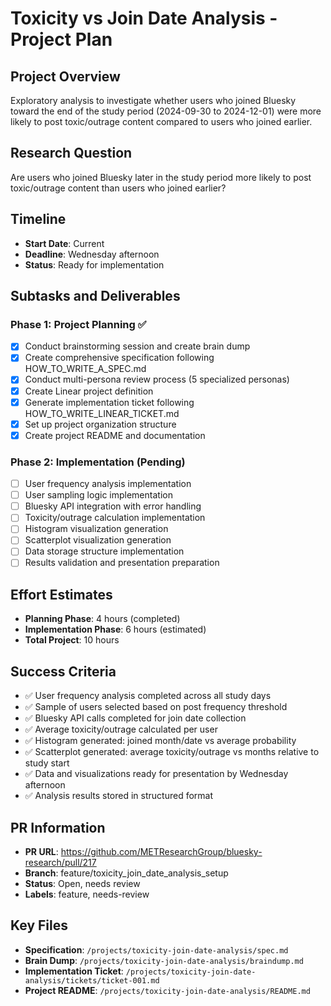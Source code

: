 # Toxicity vs Join Date Analysis - Project Plan

## Project Overview
Exploratory analysis to investigate whether users who joined Bluesky toward the end of the study period (2024-09-30 to 2024-12-01) were more likely to post toxic/outrage content compared to users who joined earlier.

## Research Question
Are users who joined Bluesky later in the study period more likely to post toxic/outrage content than users who joined earlier?

## Timeline
- **Start Date**: Current
- **Deadline**: Wednesday afternoon
- **Status**: Ready for implementation

## Subtasks and Deliverables

### Phase 1: Project Planning ✅
- [x] Conduct brainstorming session and create brain dump
- [x] Create comprehensive specification following HOW_TO_WRITE_A_SPEC.md
- [x] Conduct multi-persona review process (5 specialized personas)
- [x] Create Linear project definition
- [x] Generate implementation ticket following HOW_TO_WRITE_LINEAR_TICKET.md
- [x] Set up project organization structure
- [x] Create project README and documentation

### Phase 2: Implementation (Pending)
- [ ] User frequency analysis implementation
- [ ] User sampling logic implementation
- [ ] Bluesky API integration with error handling
- [ ] Toxicity/outrage calculation implementation
- [ ] Histogram visualization generation
- [ ] Scatterplot visualization generation
- [ ] Data storage structure implementation
- [ ] Results validation and presentation preparation

## Effort Estimates
- **Planning Phase**: 4 hours (completed)
- **Implementation Phase**: 6 hours (estimated)
- **Total Project**: 10 hours

## Success Criteria
- ✅ User frequency analysis completed across all study days
- ✅ Sample of users selected based on post frequency threshold
- ✅ Bluesky API calls completed for join date collection
- ✅ Average toxicity/outrage calculated per user
- ✅ Histogram generated: joined month/date vs average probability
- ✅ Scatterplot generated: average toxicity/outrage vs months relative to study start
- ✅ Data and visualizations ready for presentation by Wednesday afternoon
- ✅ Analysis results stored in structured format

## PR Information
- **PR URL**: https://github.com/METResearchGroup/bluesky-research/pull/217
- **Branch**: feature/toxicity_join_date_analysis_setup
- **Status**: Open, needs review
- **Labels**: feature, needs-review

## Key Files
- **Specification**: `/projects/toxicity-join-date-analysis/spec.md`
- **Brain Dump**: `/projects/toxicity-join-date-analysis/braindump.md`
- **Implementation Ticket**: `/projects/toxicity-join-date-analysis/tickets/ticket-001.md`
- **Project README**: `/projects/toxicity-join-date-analysis/README.md`
